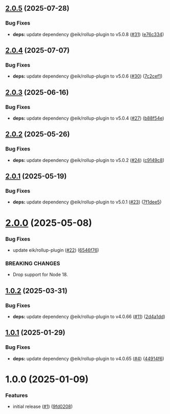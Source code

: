 ## [2.0.5](https://github.com/eik-lib/vite-plugin/compare/v2.0.4...v2.0.5) (2025-07-28)


### Bug Fixes

* **deps:** update dependency @eik/rollup-plugin to v5.0.8 ([#31](https://github.com/eik-lib/vite-plugin/issues/31)) ([e76c334](https://github.com/eik-lib/vite-plugin/commit/e76c334d8b8519253760ef9388895a3401077fe5))

## [2.0.4](https://github.com/eik-lib/vite-plugin/compare/v2.0.3...v2.0.4) (2025-07-07)


### Bug Fixes

* **deps:** update dependency @eik/rollup-plugin to v5.0.6 ([#30](https://github.com/eik-lib/vite-plugin/issues/30)) ([7c2cef1](https://github.com/eik-lib/vite-plugin/commit/7c2cef182a8e1049b34ffb66caebe60eae7d9a91))

## [2.0.3](https://github.com/eik-lib/vite-plugin/compare/v2.0.2...v2.0.3) (2025-06-16)


### Bug Fixes

* **deps:** update dependency @eik/rollup-plugin to v5.0.4 ([#27](https://github.com/eik-lib/vite-plugin/issues/27)) ([b88f54e](https://github.com/eik-lib/vite-plugin/commit/b88f54eb2b1f63c26b5545626bb7ac57c30588b5))

## [2.0.2](https://github.com/eik-lib/vite-plugin/compare/v2.0.1...v2.0.2) (2025-05-26)


### Bug Fixes

* **deps:** update dependency @eik/rollup-plugin to v5.0.2 ([#24](https://github.com/eik-lib/vite-plugin/issues/24)) ([c9149c8](https://github.com/eik-lib/vite-plugin/commit/c9149c8e1035c22033b3b8dc5d408461518cb543))

## [2.0.1](https://github.com/eik-lib/vite-plugin/compare/v2.0.0...v2.0.1) (2025-05-19)


### Bug Fixes

* **deps:** update dependency @eik/rollup-plugin to v5.0.1 ([#23](https://github.com/eik-lib/vite-plugin/issues/23)) ([7f1dee5](https://github.com/eik-lib/vite-plugin/commit/7f1dee5f2a5b5aa97e72714ebc838552db4807ab))

# [2.0.0](https://github.com/eik-lib/vite-plugin/compare/v1.0.2...v2.0.0) (2025-05-08)


### Bug Fixes

* update eik/rollup-plugin ([#22](https://github.com/eik-lib/vite-plugin/issues/22)) ([6546f76](https://github.com/eik-lib/vite-plugin/commit/6546f7614017159391638f60cf9b80c799a6195a))


### BREAKING CHANGES

* Drop support for Node 18.

## [1.0.2](https://github.com/eik-lib/vite-plugin/compare/v1.0.1...v1.0.2) (2025-03-31)


### Bug Fixes

* **deps:** update dependency @eik/rollup-plugin to v4.0.66 ([#11](https://github.com/eik-lib/vite-plugin/issues/11)) ([2d4a1dd](https://github.com/eik-lib/vite-plugin/commit/2d4a1dd4b87ea30be30e6a22af9a7f2b52a4c7e7))

## [1.0.1](https://github.com/eik-lib/vite-plugin/compare/v1.0.0...v1.0.1) (2025-01-29)


### Bug Fixes

* **deps:** update dependency @eik/rollup-plugin to v4.0.65 ([#4](https://github.com/eik-lib/vite-plugin/issues/4)) ([44914f6](https://github.com/eik-lib/vite-plugin/commit/44914f6ce7cfef6076ec8fbe0a228da57d4a95aa))

# 1.0.0 (2025-01-09)


### Features

* initial release ([#1](https://github.com/eik-lib/vite-plugin/issues/1)) ([9fd0208](https://github.com/eik-lib/vite-plugin/commit/9fd0208a030e5fb2c02472bda1965d5f1b365bce))
